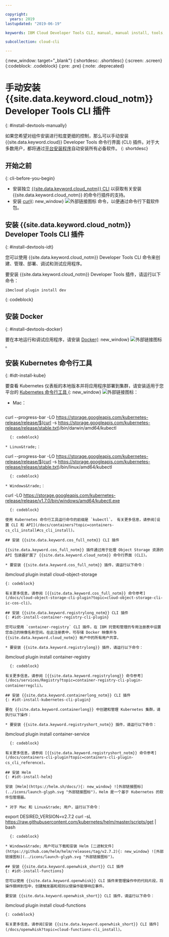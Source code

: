 ```yaml
---

copyright:
  years: 2019
lastupdated: "2019-06-19"

keywords: IBM Cloud Developer Tools CLI, manual, manual install, tools, components, developer tools, ibmcloud cli, ibmcloud, ibmcloud dev, cli, plugin, plug-in, command line, command-line, developer tools, kubernetes, kubectl

subcollection: cloud-cli

---
```


{:new_window: target="_blank"}
{:shortdesc: .shortdesc}
{:screen: .screen}
{:codeblock: .codeblock}
{:pre: .pre}
{:note: .deprecated}

# 手动安装 {{site.data.keyword.cloud_notm}} Developer Tools CLI 插件
{: #install-devtools-manually}

如果您希望对组件安装进行粒度更细的控制，那么可以手动安装 {{site.data.keyword.cloud}} Developer Tools 命令行界面 (CLI) 插件。对于大多数用户，都将通过[平台安装程序](/docs/cli?topic=cloud-cli-getting-started#step1-install-idt)自动安装所有必备软件。
{: shortdesc}

## 开始之前
{: cli-before-you-begin}

* 安装独立 [{{site.data.keyword.cloud_notm}} CLI](/docs/cli?topic=cloud-cli-install-ibmcloud-cli#install-ibmcloud-cli) 以获取有关安装 {{site.data.keyword.cloud_notm}} 的命令行插件的支持。
* 安装 [curl](https://curl.haxx.se/download.html){: new_window} ![外部链接图标](../icons/launch-glyph.svg "外部链接图标") 命令，以便通过命令行下载软件包。

## 安装 {{site.data.keyword.cloud_notm}} Developer Tools CLI 插件
{: #install-devtools-idt}

您可以使用 {{site.data.keyword.cloud_notm}} Developer Tools CLI 命令来创建、管理、部署、调试和测试应用程序。

要安装 {{site.data.keyword.cloud_notm}} Developer Tools 插件，请运行以下命令： 
```
ibmcloud plugin install dev
```
{: codeblock}

## 安装 Docker
{: #install-devtools-docker}

要在本地运行和调试应用程序，请安装 [Docker](https://www.docker.com/get-started){: new_window} ![外部链接图标](../icons/launch-glyph.svg "外部链接图标")。

## 安装 Kubernetes 命令行工具
{: #idt-install-kube}

要查看 Kubernetes 仪表板的本地版本并将应用程序部署到集群，请安装适用于您平台的 [Kubernetes 命令行工具 ](https://kubernetes.io/docs/tasks/tools/install-kubectl/){: new_window} ![外部链接图标](../icons/launch-glyph.svg "外部链接图标")：

* Mac：
  ```
curl --progress-bar -LO https://storage.googleapis.com/kubernetes-release/release/$(curl -s https://storage.googleapis.com/kubernetes-release/release/stable.txt)/bin/darwin/amd64/kubectl
```
  {: codeblock}

* Linux&trade;：
  ```
curl --progress-bar -LO https://storage.googleapis.com/kubernetes-release/release/$(curl -s https://storage.googleapis.com/kubernetes-release/release/stable.txt)/bin/linux/amd64/kubectl
```
  {: codeblock}

* Windows&trade;：
  ```
curl -LO https://storage.googleapis.com/kubernetes-release/release/v1.7.0/bin/windows/amd64/kubectl.exe
```
  {: codeblock}

使用 Kubernetes 命令行工具运行命令的前缀是 `kubectl`。 有关更多信息，请参阅[设置 CLI 和 API](/docs/containers?topic=containers-cs_cli_install#cs_cli_install)。

## 安装 {{site.data.keyword.cos_full_notm}} CLI 插件

{{site.data.keyword.cos_full_notm}} 插件通过用于处理 Object Storage 资源的 API 包装器扩展了 {{site.data.keyword.cloud_notm}} 命令行界面 (CLI)。

* 要安装 {{site.data.keyword.cos_full_notm}} 插件，请运行以下命令：
  ```
  ibmcloud plugin install cloud-object-storage
  ```
  {: codeblock}

有关更多信息，请参阅 [{{site.data.keyword.cos_full_notm}} 命令参考](/docs/cloud-object-storage-cli-plugin?topic=cloud-object-storage-cli-ic-cos-cli)。

## 安装 {{site.data.keyword.registrylong_notm}} CLI 插件
{: #idt-install-container-registry-cli-plugin}

您可以使用 `container-registry` CLI 插件，在 IBM 托管和管理的专用注册表中设置您自己的映像名称空间。在此注册表中，可存储 Docker 映像并与 {{site.data.keyword.cloud_notm}} 帐户中的所有用户共享。

* 要安装 {{site.data.keyword.registrylong}} 插件，请运行以下命令：
  ```
ibmcloud plugin install container-registry
```
  {: codeblock}

有关更多信息，请参阅 [{{site.data.keyword.registrylong}} 命令参考](/docs/services/Registry?topic=container-registry-cli-plugin-containerregcli)。

## 安装 {{site.data.keyword.containerlong_notm}} CLI 插件
{: #idt-install-kubernetes-cli-plugin}

要在 {{site.data.keyword.containerlong}} 中创建和管理 Kubernetes 集群，请执行以下操作：

* 要安装 {{site.data.keyword.registryshort_notm}} 插件，请运行以下命令：
  ```
ibmcloud plugin install container-service
```
  {: codeblock}

有关更多信息，请参阅 [{{site.data.keyword.registryshort_notm}} 命令参考](/docs/containers-cli-plugin?topic=containers-cli-plugin-cs_cli_reference)。

## 安装 Helm
{: #idt-install-helm}

安装 [Helm](https://helm.sh/docs/){: new_window} ![外部链接图标](../icons/launch-glyph.svg "外部链接图标")，Helm 是一个基于 Kubernetes 的软件包管理器。

* 对于 Mac 和 Linux&trade; 用户，运行以下命令：
  ```
export DESIRED_VERSION=v2.7.2
curl -sL https://raw.githubusercontent.com/kubernetes/helm/master/scripts/get | bash
```
  {: codeblock}

* Windows&trade; 用户可以下载和安装 Helm [二进制文件](https://github.com/helm/helm/releases/tag/v2.7.2){: new_window} ![外部链接图标](../icons/launch-glyph.svg "外部链接图标")。

## 安装 {{site.data.keyword.openwhisk_short}} CLI 插件
{: #idt-install-functions}

您可以使用 {{site.data.keyword.openwhisk}} CLI 插件来管理操作中的代码片段，将操作捆绑到包中，创建触发器和规则以使操作能够响应事件。

要安装 {{site.data.keyword.openwhisk_short}} CLI 插件，请运行以下命令：
```
ibmcloud plugin install cloud-functions
```
{: codeblock}

有关更多信息，请参阅[安装 {{site.data.keyword.openwhisk_short}} CLI 插件](/docs/openwhisk?topic=cloud-functions-cli_install)。

